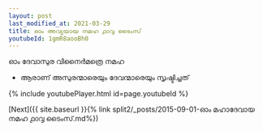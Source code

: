 ```yaml
---
layout: post
last_modified_at: 2021-03-29
title: ഓം അവ്യയായ നമഹ ൧൦൮ ടൈംസ്
youtubeId: 1gmR8aooBh0
---
```

 
 
 ഓം ദേവാസുര വിനൈർമത്രെ നമഹ 
 
 -  ആരാണ് അസുരന്മാരെയും ദേവന്മാരെയും സൃഷ്ടിച്ചത് 
 
  
 
  
 
 
 
 
 
 


{% include youtubePlayer.html id=page.youtubeId %}
 
[Next]({{ site.baseurl }}{% link  split2/_posts/2015-09-01-ഓം മഹാദേവായ നമഹ ൧൦൮ ടൈംസ്.md%})
 
